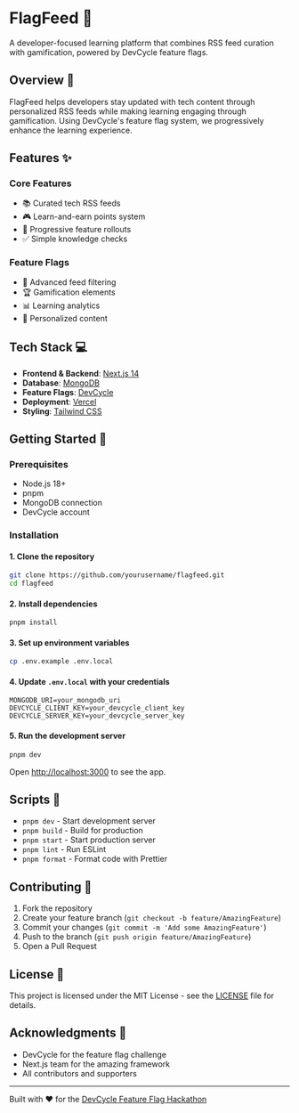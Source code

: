 # FlagFeed 📰

A developer-focused learning platform that combines RSS feed curation with gamification, powered by
DevCycle feature flags.

## Overview 🎯

FlagFeed helps developers stay updated with tech content through personalized RSS feeds while making
learning engaging through gamification. Using DevCycle's feature flag system, we progressively
enhance the learning experience.

## Features ✨

### Core Features

- 📚 Curated tech RSS feeds
- 🎮 Learn-and-earn points system
- 🚀 Progressive feature rollouts
- ✅ Simple knowledge checks

### Feature Flags

- 🔄 Advanced feed filtering
- 🏆 Gamification elements
- 📊 Learning analytics
- 🎯 Personalized content

## Tech Stack 💻

- **Frontend & Backend**: [Next.js 14](https://nextjs.org/)
- **Database**: [MongoDB](https://www.mongodb.com/)
- **Feature Flags**: [DevCycle](https://devcycle.com/)
- **Deployment**: [Vercel](https://vercel.com/)
- **Styling**: [Tailwind CSS](https://tailwindcss.com/)

## Getting Started 🚀

### Prerequisites

- Node.js 18+
- pnpm
- MongoDB connection
- DevCycle account

### Installation

#### 1. Clone the repository

```bash
git clone https://github.com/yourusername/flagfeed.git
cd flagfeed
```

#### 2. Install dependencies

```bash
pnpm install
```

#### 3. Set up environment variables

```bash
cp .env.example .env.local
```

#### 4. Update `.env.local` with your credentials

```env
MONGODB_URI=your_mongodb_uri
DEVCYCLE_CLIENT_KEY=your_devcycle_client_key
DEVCYCLE_SERVER_KEY=your_devcycle_server_key
```

#### 5. Run the development server

```bash
pnpm dev
```

Open [http://localhost:3000](http://localhost:3000) to see the app.

## Scripts 📝

- `pnpm dev` - Start development server
- `pnpm build` - Build for production
- `pnpm start` - Start production server
- `pnpm lint` - Run ESLint
- `pnpm format` - Format code with Prettier

## Contributing 🤝

1. Fork the repository
2. Create your feature branch (`git checkout -b feature/AmazingFeature`)
3. Commit your changes (`git commit -m 'Add some AmazingFeature'`)
4. Push to the branch (`git push origin feature/AmazingFeature`)
5. Open a Pull Request

## License 📄

This project is licensed under the MIT License - see the [LICENSE](LICENSE) file for details.

## Acknowledgments 🙏

- DevCycle for the feature flag challenge
- Next.js team for the amazing framework
- All contributors and supporters

---

Built with ❤️ for the [DevCycle Feature Flag Hackathon](https://dev.to/challenges/devcycle)
